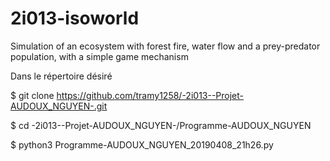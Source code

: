 # 2i013-isoworld
Simulation of an ecosystem with forest fire, water flow and a prey-predator population, with a simple game mechanism

Dans le répertoire désiré

$ git clone https://github.com/tramy1258/-2i013--Projet-AUDOUX_NGUYEN-.git

$ cd -2i013--Projet-AUDOUX_NGUYEN-/Programme-AUDOUX_NGUYEN

$ python3 Programme-AUDOUX_NGUYEN_20190408_21h26.py
